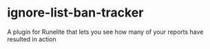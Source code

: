 # ignore-list-ban-tracker
A plugin for Runelite that lets you see how many of your reports have resulted in action
